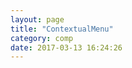 ```yaml
---
layout: page
title: "ContextualMenu"
category: comp
date: 2017-03-13 16:24:26
---
```


<div id="root"></div>
<script src="/lib/Common.js"></script>
<script src="/lib/ContextualMenu.js"></script>